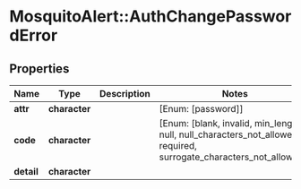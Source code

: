 # MosquitoAlert::AuthChangePasswordError


## Properties
Name | Type | Description | Notes
------------ | ------------- | ------------- | -------------
**attr** | **character** |  | [Enum: [password]] 
**code** | **character** |  | [Enum: [blank, invalid, min_length, null, null_characters_not_allowed, required, surrogate_characters_not_allowed]] 
**detail** | **character** |  | 


